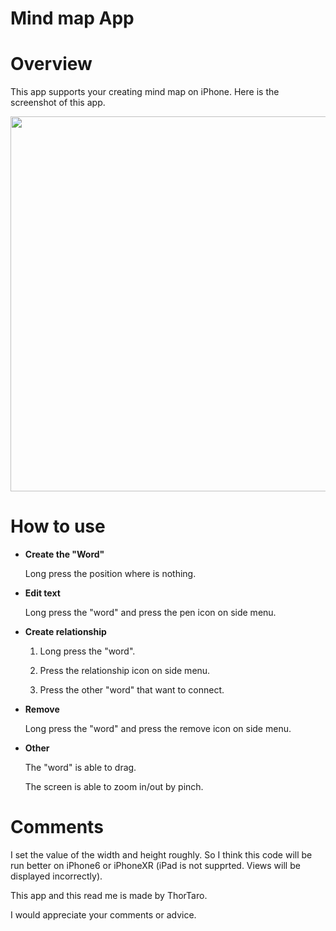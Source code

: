 # Mind map App


# Overview
This app supports your creating mind map on iPhone.
Here is the screenshot of this app.

<img src="https://user-images.githubusercontent.com/44053042/54808571-f092d880-4cc3-11e9-882e-8e63d5421d50.png" width="600">

# How to use
* **Create the "Word"**

  Long press the position where is nothing.
  
* **Edit text**

  Long press the "word" and press the pen icon on side menu.
  
* **Create relationship**

  1. Long press the "word".
  
  2. Press the relationship icon on side menu.
  
  3. Press the other "word" that want to connect.
  
* **Remove**
  
  Long press the "word" and press the remove icon on side menu.
  
* **Other**

  The "word" is able to drag.
  
  The screen is able to zoom in/out by pinch.
  
# Comments


I set the value of the width and height roughly. So I think this code will be run better on iPhone6 or iPhoneXR (iPad is not supprted. Views will be displayed incorrectly).

This app and this read me is made by ThorTaro.

I would appreciate your comments or advice.
